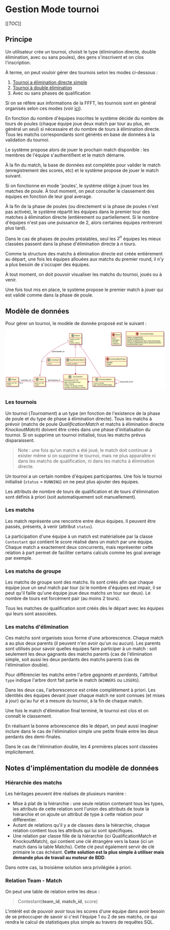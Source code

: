 # Gestion Mode tournoi

[[_TOC_]]

## Principe

Un utilisateur crée un tournoi, choisit le type (élimination directe, double élimination, avec ou sans poules), des gens s'inscrivent et on clos l'inscription.

À terme, on peut vouloir gérer des tournois selon les modes ci-dessous :

1. [Tournoi a élimination directe simple](https://fr.wikipedia.org/wiki/Tournoi_%C3%A0_%C3%A9limination_directe)
2. [Tournoi à double élimination](https://fr.wikipedia.org/wiki/Tournoi_%C3%A0_double_%C3%A9limination)
3. Avec ou sans phases de qualification

Si on se réfère aux informations de la FFFT, les tournois sont en général
organisés selon ces modes (voir [ici](https://www.ffft.fr/feuilles-de-gestion-manuelle)).

En fonction du nombre d'équipes inscrites le système décide du nombre de tours de poules (chaque équipe joue deux match par tour au plus, en général un seul) si nécessaire et du nombre de tours à élimination directe. Tous les matchs correspondants sont générés en base de données à la validation du tournoi.

Le système propose alors de jouer le prochain match disponible : les membres de l'équipe s'authentifient et le match démarre.

À la fin du match, la base de données est complétée pour valider le match (enregistrement des scores, etc) et le système propose de jouer le match suivant.

Si on fonctionne en mode 'poules', le système oblige à jouer tous les matches de poule. À tout moment, on peut consulter le classement des équipes en fonction de leur goal average.

À la fin de la phase de poules (ou directement si la phase de poules n'est pas activée), le système répartit les équipes dans le premier tour des matches à élimination directe (entièrement ou partiellement. Si le nombre d'équipes n'est pas une puissance de 2, alors certaines équipes rentreront plus tard).

Dans le cas de phases de poules préalables, seul les $`2^n`$ équipes les mieux classées passent dans la phase d'élimination directe à $`n`$ tours.

Comme la structure des matchs à élimination directe est créée entièrement au départ, une fois les équipes allouées aux matchs du premier round, il n'y a plus besoin de s'occuper des équipes.

À tout moment, on doit pouvoir visualiser les matchs du tournoi, joués ou à venir.

Une fois tout mis en place, le système propose le premier match à jouer qui est validé comme dans la phase de poule.

## Modèle de données

Pour gérer un tournoi, le modèle de donnée proposé est le suivant :

![](out/modele_donnees/modele_donnees.svg "Modèle de donnée")

### Les tournois


Un tournoi (*Tournament*) a un type (en fonction de l'existence de la phase de poule et du type de phase à élimination directe). Tous les matchs à prévoir (matchs de poule *QualificationMatch* et matchs à élimination directe *KnockoutMatch*) doivent être créés dans une phase d'initialisation du tournoi. Si on supprime un tournoi initialisé, tous les matchs prévus disparaissent.

> Note : une fois qu'un match a été joué, le match doit continuer à exister même si on supprime le tournoi, mais ne plus apparaître ni dans les matchs de qualification, ni dans les matchs à élimination directe.

Un tournoi a un certain nombre d'équipes participantes. Une fois le tournoi initialisé (`status` = `RUNNING`) on ne peut plus ajouter des équipes.

Les attributs de nombre de tours de qualification et de tours d'élimination sont définis à priori (soit automatiquement soit manuellement).

### Les matchs

Les match représente une rencontre entre deux équipes. Il peuvent être passés, présents, à venir (attribut `status`).

La participation d'une équipe à un match est matérialisée par la classe `Contestant` qui contient le score réalisé dans un match par une équipe. Chaque match a exactement deux concurrents, mais représenter cette relation à part permet de faciliter certains calculs comme les goal average par exemple.

### Les matchs de groupe

Les matchs de groupe sont des matchs. Ils sont créés afin que chaque équipe joue un seul match par tour (si le nombre d'équipes est impair, il se peut qu'il faille qu'une équipe joue deux matchs un tour sur deux). Le nombre de tours est forcément pair (au moins 2 tours).

Tous les matches de qualification sont créés dès le départ avec les équipes qui leurs sont associées.

### Les matchs d'élimination

Ces matchs sont organisés sous forme d'une arborescence. Chaque match a au plus deux parents (il peuvent n'en avoir qu'un ou aucun). Les parents sont utilisés pour savoir quelles équipes faire participer à un match : soit seulement les deux gagnants des matchs parents (cas de l'élimination simple, soit aussi les deux perdants des matchs parents (cas de l'élimination double).

Pour différencier les matchs entre l'arbre *gagnants* et *perdants*, l'attribut `type` indique l'arbre dont fait partie le match (`WINNERS` ou `LOSERS`).

Dans les deux cas, l'arborescence est créée complètement à priori. Les identités des équipes devant jouer chaque match ne sont connues (et mises à jour) qu'au fur et à mesure du tournoi, à la fin de chaque match.

Une fois le match d'élimination final terminé, le tournoi est clos et on connaît le classement.

En réalisant la bonne arborescence dès le départ, on peut aussi imaginer inclure dans le cas de l'élimination simple une petite finale entre les deux perdants des demi-finales.

Dans le cas de l'élimination double, les 4 premières places sont classées implicitement.

## Notes d'implémentation du modèle de données

### Hiérarchie des matchs

Les héritages peuvent être réalisés de plusieurs manière :

- Mise à plat de la hiérarchie : une seule relation contenant tous les types, les attributs de cette relation sont l'union des attributs de toute la hiérarchie et on ajoute un attribut de type à cette relation pour différentier.
- Autant de relations qu'il y a de classes dans la hiérarchie, chaque relation contient tous les attributs qui lui sont spécifiques.
- Une relation par classe fille de la hiérarchie (ici QualificationMatch et KnockoutMatch), qui contient une clé étrangère vers la base (ici un match dans la table Matchs). Cette clé peut également servir de clé primaire le cas échéant. **Cette solution est la plus simple à utiliser mais demande plus de travail au moteur de BDD**.

Dans notre cas, la troisième solution sera privilégiée à priori.

### Relation Team - Match

On peut une table de relation entre les deux :

> Contestant(**team_id**, **match_id**, score)

L'intérêt est de pouvoir avoir tous les scores d'une équipe dans avoir besoin de se préoccuper de savoir si c'est l'équipe 1 ou 2 de ses matchs, ce qui rendra le calcul de statistiques plus simple au travers de requêtes SQL.
